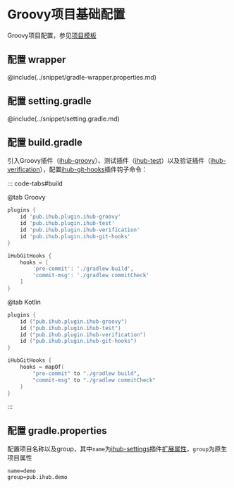 # Groovy项目基础配置

Groovy项目配置，参见[项目模板](https://github.com/ihub-pub/groovy-template)

## 配置 wrapper

@include(../snippet/gradle-wrapper.properties.md)

## 配置 setting.gradle

@include(../snippet/setting.gradle.md)

## 配置 build.gradle

引入Groovy插件（[ihub-groovy](../iHubGroovy)）、测试插件（[ihub-test](../iHubTest)）以及验证插件（[ihub-verification](../iHubVerification)），配置[ihub-git-hooks](../iHubGitHooks)插件钩子命令：

::: code-tabs#build

@tab Groovy

```groovy
plugins {
    id 'pub.ihub.plugin.ihub-groovy'
    id 'pub.ihub.plugin.ihub-test'
    id 'pub.ihub.plugin.ihub-verification'
    id 'pub.ihub.plugin.ihub-git-hooks'
}

iHubGitHooks {
    hooks = [
        'pre-commit': './gradlew build',
        'commit-msg': './gradlew commitCheck'
    ]
}
```

@tab Kotlin

```kotlin
plugins {
    id ("pub.ihub.plugin.ihub-groovy")
    id ("pub.ihub.plugin.ihub-test")
    id ("pub.ihub.plugin.ihub-verification")
    id ("pub.ihub.plugin.ihub-git-hooks")
}

iHubGitHooks {
    hooks = mapOf(
        "pre-commit" to "./gradlew build",
        "commit-msg" to "./gradlew commitCheck"
    )
}
```

:::

## 配置 gradle.properties

配置项目名称以及group，其中`name`为[ihub-settings](../iHubSettings)插件[扩展属性](../iHubSettings#扩展属性)，`group`为原生项目属性

```properties
name=demo
group=pub.ihub.demo
```
